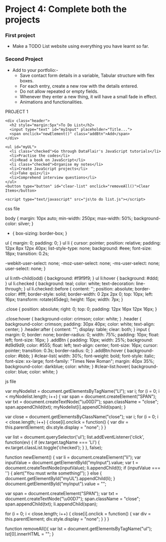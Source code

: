 # Project 4: Complete both the projects

### **First project**
- Make a TODO List website using everything you have learnt so far. 

### **Second Project**
- Add to your portfolio:-
  * Save contact form details in a variable, Tabular structure with flex boxes.
  * For each entry, create a new row with the details entered.
  * Do not allow repeated or empty fields.
  * Whenever they enter a new thing, it will have a small fade in effect.
  * Animations and functionalities.




PROJECT 1


<!DOCTYPE html>
<html>
  <head>
    <link rel="stylesheet" type="text/css" href="css\to do list.css">
  </head>
  <body>

    <div class="header">
      <h2 style="margin:5px">To Do List</h2>
      <input type="text" id="myInput" placeholder="Title...">
      <span onclick="newElement()" class="addBtn">Add</span>
    </div>

    <ul id="myUL">
      <li class="checked">Go through DataFlair's JavaScript tutorials</li>
      <li>Practise the codes</li>
      <li>Read a book on JavaScript</li>
      <li class="checked">Organise my notes</li>
      <li>Create JavaScript projects</li>
      <li>Take quiz</li>
      <li>Comprehend interview questions</li>
    </ul>
    <button type="button" id="clear-list" onclick="removeAll()">Clear Items</button>

    <script type="text/javascript" src="js\to do list.js"></script>

  </body>
</html>


css file


body {
  margin: 10px auto;
  min-width: 250px;
  max-width: 50%;
  background-color: silver;
}
* {
  box-sizing: border-box;
}

ul {
  margin: 0;
  padding: 0;
}
ul li {
  cursor: pointer;
  position: relative;
  padding: 12px 8px 12px 40px;
  list-style-type: none;
  background: #eee;
  font-size: 18px;
  transition: 0.2s;

  
  -webkit-user-select: none;
  -moz-user-select: none;
  -ms-user-select: none;
  user-select: none;
}


ul li:nth-child(odd) {
background: #f9f9f9;
}
ul li:hover {
  background: #ddd;
}
ul li.checked {
  background: teal;
  color: white;
  text-decoration: line-through;
}
ul li.checked::before {
  content: '';
  position: absolute;
  border-color: #fff;
  border-style: solid;
  border-width: 0 2px 2px 0;
  top: 10px;
  left: 16px;
  transform: rotate(45deg);
  height: 15px;
  width: 7px;
}


.close {
  position: absolute;
  right: 0;
  top: 0;
  padding: 12px 16px 12px 16px;
}

.close:hover {
  background-color: crimson;
  color: white;
}
.header {
  background-color: crimson;
  padding: 30px 40px;
  color: white;
  text-align: center;
}
.header:after {
  content: "";
  display: table;
  clear: both;
}
input {
  margin: 0;
  border: none;
  border-radius: 0;
  width: 75%;
  padding: 10px;
  float: left;
  font-size: 16px;
}
.addBtn {
  padding: 10px;
  width: 25%;
  background: #d9d9d9;
  color: #555;
  float: left;
  text-align: center;
  font-size: 16px;
  cursor: pointer;
  transition: 0.3s;
  border-radius: 0;
}
.addBtn:hover {
  background-color: #bbb;
}
#clear-list{
  width: 30%;
  font-weight: bold;
  font-style: italic;
  font-size: xx-large;
  font-family: "Times New Roman";
  margin: 40px 35%;
  background-color: darkblue;
  color: white;
}
#clear-list:hover{
  background-color: blue;
  color: white;
}



js file


var myNodelist = document.getElementsByTagName("LI");
var i;
for (i = 0; i < myNodelist.length; i++) {
  var span = document.createElement("SPAN");
  var txt = document.createTextNode("\u00D7");
  span.className = "close";
  span.appendChild(txt);
  myNodelist[i].appendChild(span);
}


var close = document.getElementsByClassName("close");
var i;
for (i = 0; i < close.length; i++) {
  close[i].onclick = function() {
  var div = this.parentElement;
  div.style.display = "none";
  }
}


var list = document.querySelector('ul');
list.addEventListener('click', function(ev) {
  if (ev.target.tagName === 'LI') {
  ev.target.classList.toggle('checked');
  }
}, false);


function newElement() {
  var li = document.createElement("li");
  var inputValue = document.getElementById("myInput").value;
  var t = document.createTextNode(inputValue);
  li.appendChild(t);
  if (inputValue === '') {
  alert("You must write something!");
  } else {
    document.getElementById("myUL").appendChild(li);
  }
  document.getElementById("myInput").value = "";

  var span = document.createElement("SPAN");
  var txt = document.createTextNode("\u00D7");
  span.className = "close";
  span.appendChild(txt);
  li.appendChild(span);

  for (i = 0; i < close.length; i++) {
    close[i].onclick = function() {
        var div = this.parentElement;
        div.style.display = "none";
    }
  }
}


function removeAll(){
  var lst = document.getElementsByTagName("ul");
    lst[0].innerHTML = "";
}

